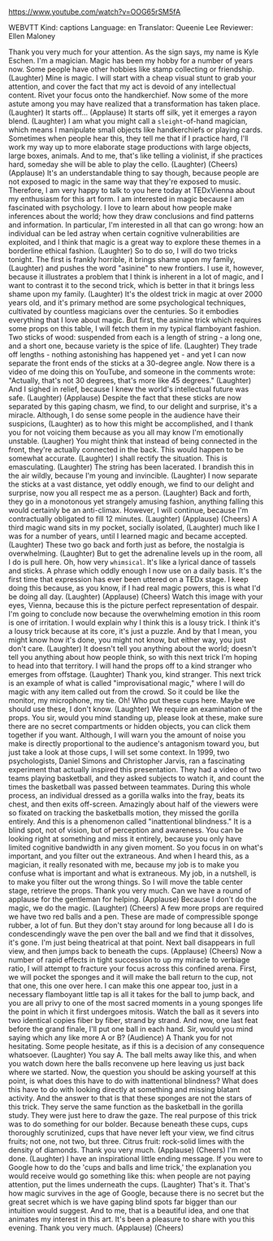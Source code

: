 https://www.youtube.com/watch?v=OOG65rSM5fA


WEBVTT Kind: captions Language: en Translator: Queenie Lee Reviewer: Ellen Maloney 

Thank you very much for your attention. As the sign says, my name is Kyle Eschen. I'm a magician. Magic has been my hobby for a number of years now. Some people have other hobbies like stamp collecting or friendship. (Laughter) Mine is magic. I will start with a cheap visual stunt to grab your attention, and cover the fact that my act is devoid of any intellectual content. Rivet your focus onto the handkerchief. Now some of the more astute among you may have realized that a transformation has taken place. (Laughter) It starts off... (Applause) It starts off silk, yet it emerges a rayon blend. (Laughter) I am what you might call a `sleight`-of-hand magician, which means I manipulate small objects like handkerchiefs or playing cards. Sometimes when people hear this, they tell me that if I practice hard, I'll work my way up to more elaborate stage productions with large objects, large boxes, animals. And to me, that's like telling a violinist, if she practices hard, someday she will be able to play the cello. (Laughter) (Cheers) (Applause) It's an understandable thing to say though, because people are not exposed to magic in the same way that they're exposed to music. Therefore, I am very happy to talk to you here today at TEDxVienna about my enthusiasm for this art form. I am interested in magic because I am fascinated with psychology. I love to learn about how people make inferences about the world; how they draw conclusions and find patterns and information. In particular, I'm interested in all that can go wrong: how an individual can be led astray when certain cognitive vulnerabilities are exploited, and I think that magic is a great way to explore these themes in a borderline ethical fashion. (Laughter) So to do so, I will do two tricks tonight. The first is frankly horrible, it brings shame upon my family, (Laughter) and pushes the word "asinine" to new frontiers. I use it, however, because it illustrates a problem that I think is inherent in a lot of magic, and I want to contrast it to the second trick, which is better in that it brings less shame upon my family. (Laughter) It's the oldest trick in magic at over 2000 years old, and it's primary method are some psychological techniques, cultivated by countless magicians over the centuries. So it embodies everything that I love about magic. But first, the asinine trick which requires some props on this table, I will fetch them in my typical flamboyant fashion. Two sticks of wood: suspended from each is a length of string - a long one, and a short one, because variety is the spice of life. (Laughter) They trade off lengths - nothing astonishing has happened yet - and yet I can now separate the front ends of the sticks at a 30-degree angle. Now there is a video of me doing this on YouTube, and someone in the comments wrote: "Actually, that's not 30 degrees, that's more like 45 degrees." (Laughter) And I sighed in relief, because I knew the world's intellectual future was safe. (Laughter) (Applause) Despite the fact that these sticks are now separated by this gaping chasm, we find, to our delight and surprise, it's a miracle. Although, I do sense some people in the audience have their suspicions, (Laughter) as to how this might be accomplished, and I thank you for not voicing them because as you all may know I'm emotionally unstable. (Laugher) You might think that instead of being connected in the front, they're actually connected in the back. This would happen to be somewhat accurate. (Laughter) I shall rectify the situation. This is emasculating. (Laughter) The string has been lacerated. I brandish this in the air wildly, because I'm young and invincible. (Laughter) I now separate the sticks at a vast distance, yet oddly enough, we find to our delight and surprise, now you all respect me as a person. (Laughter) Back and forth, they go in a monotonous yet strangely amusing fashion, anything falling this would certainly be an anti-climax. However, I will continue, because I'm contractually obligated to fill 12 minutes. (Laughter) (Applause) (Cheers) A third magic wand sits in my pocket, socially isolated, (Laughter) much like I was for a number of years, until I learned magic and became accepted. (Laughter) These two go back and forth just as before, the nostalgia is overwhelming. (Laughter) But to get the adrenaline levels up in the room, all I do is pull here. Oh, how very `whimsical`. It's like a lyrical dance of tassels and sticks. A phrase which oddly enough I now use on a daily basis. It's the first time that expression has ever been uttered on a TEDx stage. I keep doing this because, as you know, if I had real magic powers, this is what I'd be doing all day. (Laughter) (Applause) (Cheers) Watch this image with your eyes, Vienna, because this is the picture perfect representation of despair. I'm going to conclude now because the overwhelming emotion in this room is one of irritation. I would explain why I think this is a lousy trick. I think it's a lousy trick because at its core, it's just a puzzle. And by that I mean, you might know how it's done, you might not know, but either way, you just don't care. (Laughter) It doesn't tell you anything about the world; doesn't tell you anything about how people think, so with this next trick I'm hoping to head into that territory. I will hand the props off to a kind stranger who emerges from offstage. (Laughter) Thank you, kind stranger. This next trick is an example of what is called "improvisational magic," where I will do magic with any item called out from the crowd. So it could be like the monitor, my microphone, my tie. Oh! Who put these cups here. Maybe we should use these, I don't know. (Laughter) We require an examination of the props. You sir, would you mind standing up, please look at these, make sure there are no secret compartments or hidden objects, you can click them together if you want. Although, I will warn you the amount of noise you make is directly proportional to the audience's antagonism toward you, but just take a look at those cups, I will set some context. In 1999, two psychologists, Daniel Simons and Christopher Jarvis, ran a fascinating experiment that actually inspired this presentation. They had a video of two teams playing basketball, and they asked subjects to watch it, and count the times the basketball was passed between teammates. During this whole process, an individual dressed as a gorilla walks into the fray, beats its chest, and then exits off-screen. Amazingly about half of the viewers were so fixated on tracking the basketballs motion, they missed the gorilla entirely. And this is a phenomenon called "inattentional blindness." It is a blind spot, not of vision, but of perception and awareness. You can be looking right at something and miss it entirely, because you only have limited cognitive bandwidth in any given moment. So you focus in on what's important, and you filter out the extraneous. And when I heard this, as a magician, it really resonated with me, because my job is to make you confuse what is important and what is extraneous. My job, in a nutshell, is to make you filter out the wrong things. So I will move the table center stage, retrieve the props. Thank you very much. Can we have a round of applause for the gentleman for helping. (Applause) Because I don't do the magic, we do the magic. (Laughter) (Cheers) A few more props are required we have two red balls and a pen. These are made of compressible sponge rubber, a lot of fun. But they don't stay around for long because all I do is condescendingly wave the pen over the ball and we find that it dissolves, it's gone. I'm just being theatrical at that point. Next ball disappears in full view, and then jumps back to beneath the cups. (Applause) (Cheers) Now a number of rapid effects in tight succession to up my miracle to verbiage ratio, I will attempt to fracture your focus across this confined arena. First, we will pocket the sponges and it will make the ball return to the cup, not that one, this one over here. I can make this one appear too, just in a necessary flamboyant little tap is all it takes for the ball to jump back, and you are all privy to one of the most sacred moments in a young sponges life the point in which it first undergoes mitosis. Watch the ball as it severs into two identical copies fiber by fiber, strand by strand. And now, one last feat before the grand finale, I'll put one ball in each hand. Sir, would you mind saying which any like more A or B? (Audience) A Thank you for not hesitating. Some people hesitate, as if this is a decision of any consequence whatsoever. (Laughter) You say A. The ball melts away like this, and when you watch down here the balls reconvene up here leaving us just back where we started. Now, the question you should be asking yourself at this point, is what does this have to do with inattentional blindness? What does this have to do with looking directly at something and missing blatant activity. And the answer to that is that these sponges are not the stars of this trick. They serve the same function as the basketball in the gorilla study. They were just here to draw the gaze. The real purpose of this trick was to do something for our bolder. Because beneath these cups, cups thoroughly scrutinized, cups that have never left your view, we find citrus fruits; not one, not two, but three. Citrus fruit: rock-solid limes with the density of diamonds. Thank you very much. (Applause) (Cheers) I'm not done. (Laughter) I have an inspirational little ending message. If you were to Google how to do the 'cups and balls and lime trick,' the explanation you would receive would go something like this: when people are not paying attention, put the limes underneath the cups. (Laughter) That's it. That's how magic survives in the age of Google, because there is no secret but the great secret which is we have gaping blind spots far bigger than our intuition would suggest. And to me, that is a beautiful idea, and one that animates my interest in this art. It's been a pleasure to share with you this evening. Thank you very much. (Applause) (Cheers) 